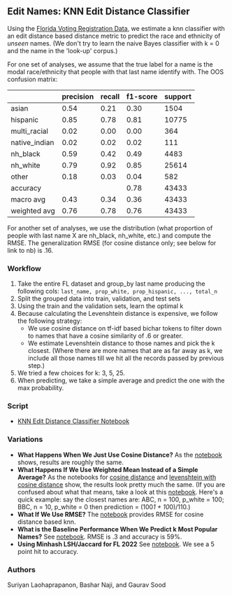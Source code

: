 ## Edit Names: KNN Edit Distance Classifier

Using the [Florida Voting Registration Data](https://dataverse.harvard.edu/dataset.xhtml?persistentId=doi:10.7910/DVN/UBIG3F), we estimate a knn classifier with an edit distance based distance metric to predict the race and ethnicity of *unseen* names. (We don't try to learn the naive Bayes classifier with k = 0 and the name in the 'look-up' corpus.) 

For one set of analyses, we assume that the true label for a name is the modal race/ethnicity that people with that last name identify with. The OOS confusion matrix:

|               | precision | recall | f1-score | support |
|---------------|-----------|--------|----------|---------|
| asian         | 0.54      | 0.21   | 0.30     | 1504    |
| hispanic      | 0.85      | 0.78   | 0.81     | 10775   |
| multi_racial  | 0.02      | 0.00   | 0.00     | 364     |
| native_indian | 0.02      | 0.02   | 0.02     | 111     |
| nh_black      | 0.59      | 0.42   | 0.49     | 4483    |
| nh_white      | 0.79      | 0.92   | 0.85     | 25614   |
| other         | 0.18      | 0.03   | 0.04     | 582     |
| accuracy      |           |        | 0.78     | 43433   | 
| macro avg     | 0.43      | 0.34   | 0.36     | 43433   |
| weighted avg  | 0.76      | 0.78   | 0.76     | 43433   |

For another set of analyses, we use the distribution (what proportion of people with last name X are nh_black, nh_white, etc.) and compute the RMSE. The generalization RMSE (for cosine distance only; see below for link to nb) is .16.

### Workflow

1. Take the entire FL dataset and group_by last name producing the following cols: `last_name, prop_white, prop_hispanic, ..., total_n`
2. Split the grouped data into train, validation, and test sets
3. Using the train and the validation sets, learn the optimal k
4. Because calculating the Levenshtein distance is expensive, we follow the following strategy:
	* We use cosine distance on tf-idf based bichar tokens to filter down to names that have a cosine similarity of .6 or greater.
	* We estimate Levenshtein distance to those names and pick the k closest. (Where there are more names that are as far away as k, we include all those names till we hit all the records passed by previous step.)  
5. We tried a few choices for k: 3, 5, 25.
6. When predicting, we take a simple average and predict the one with the max probability. 

### Script

* [KNN Edit Distance Classifier Notebook](notebooks/knn_cosine_levenshtein_threadpool.ipynb)

### Variations

* **What Happens When We Just Use Cosine Distance?** As the [notebook](notebooks/knn_cosine_threadpool.ipynb) shows, results are roughly the same.
* **What Happens If We Use Weighted Mean Instead of a Simple Average?** As the notebooks for [cosine distance](notebooks/knn_cosine_threadpool_with_weighted_mean.ipynb) and [levenshtein with cosine distance](notebooks/knn_cosine_levenshtein_threadpool_with_weighted_mean.ipynb) show, the results look pretty much the same. (If you are confused about what that means, take a look at this [notebook](notebooks/compare_simple_weighted_mean.ipynb). Here's a quick example: say the closest names are: ABC, n = 100, p_white = 100; BBC, n = 10, p_white = 0 then prediction = (100*1 + 10*0)/110.)
* **What If We Use RMSE?** The [notebook](notebooks/knn_cosine_threadpool_rmse.ipynb) provides RMSE for cosine distance based knn.
* **What is the Baseline Performance When We Predict k Most Popular Names?** See [notebook](notebooks/knn_popular_names.ipynb). RMSE is .3 and accuracy is 59%.
* **Using Minhash LSH/Jaccard for FL 2022** See [notebook](notebooks/knn_last_name_2022_jaccard_lsh.ipynb). We see a 5 point hit to accuracy.


### Authors

Suriyan Laohaprapanon, Bashar Naji, and Gaurav Sood

